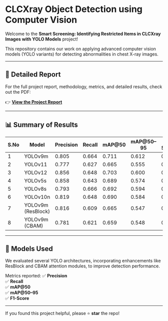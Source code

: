 # CLCXray Object Detection using Computer Vision

Welcome to the **Smart Screening: Identifying Restricted Items in
 CLCXray Images with YOLO Models** project!  

This repository contains our work on applying advanced computer vision models (YOLO variants) for detecting abnormalities in chest X-ray images.

---

## 📄 Detailed Report

For the full project report, methodology, metrics, and detailed results, check out the PDF:

👉 [**View the Project Report**](https://github.com/Sarayu30/clcxray_object_detection_computervision/blob/main/Project_Report.pdf)

---

## 📊 Summary of Results

| S.No | Model              | Precision | Recall | mAP@50 | mAP@50–95 | F1-Score |
|------|---------------------|-----------|--------|--------|-----------|----------|
| 1    | YOLOv9m             | 0.805     | 0.664  | 0.711  | 0.612     | 0.728    |
| 2    | YOLOv11            | 0.777     | 0.627  | 0.665  | 0.555     | 0.694    |
| 3    | YOLOv12            | 0.856     | 0.648  | 0.703  | 0.600     | 0.738    |
| 4    | YOLOv5s           | 0.858     | 0.643  | 0.689  | 0.574     | 0.735    |
| 5    | YOLOv8s           | 0.793     | 0.666  | 0.692  | 0.594     | 0.724    |
| 6    | YOLOv10n          | 0.819     | 0.648  | 0.690  | 0.584     | 0.723    |
| 7    | YOLOv9m (ResBlock) | 0.816     | 0.609  | 0.665  | 0.547     | 0.667    |
| 8    | YOLOv9m (CBAM)    | 0.781     | 0.621  | 0.659  | 0.548     | 0.672    |

---

## 🚀 Models Used

We evaluated several YOLO architectures, incorporating enhancements like ResBlock and CBAM attention modules, to improve detection performance.

Metrics reported:
✅ **Precision**  
✅ **Recall**  
✅ **mAP@50**  
✅ **mAP@50–95**  
✅ **F1-Score**

---

If you found this project helpful, please ⭐ **star** the repo!

